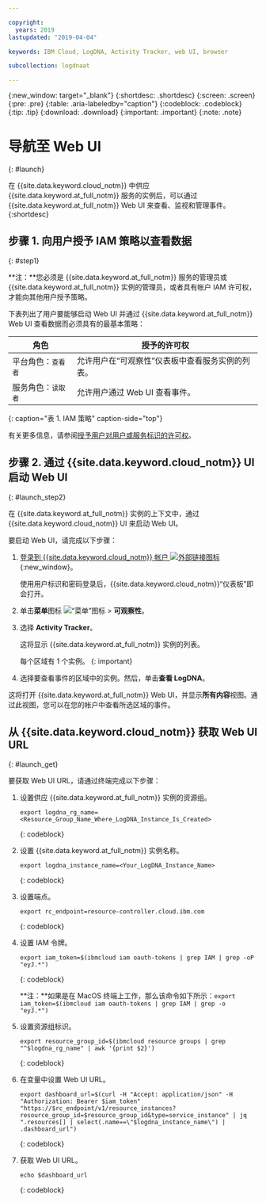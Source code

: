 ```yaml
---

copyright:
  years: 2019
lastupdated: "2019-04-04"

keywords: IBM Cloud, LogDNA, Activity Tracker, web UI, browser

subcollection: logdnaat

---
```


{:new_window: target="_blank"}
{:shortdesc: .shortdesc}
{:screen: .screen}
{:pre: .pre}
{:table: .aria-labeledby="caption"}
{:codeblock: .codeblock}
{:tip: .tip}
{:download: .download}
{:important: .important}
{:note: .note}

# 导航至 Web UI
{: #launch}

在 {{site.data.keyword.cloud_notm}} 中供应 {{site.data.keyword.at_full_notm}} 服务的实例后，可以通过 {{site.data.keyword.at_full_notm}} Web UI 来查看、监视和管理事件。
{:shortdesc}


## 步骤 1. 向用户授予 IAM 策略以查看数据 
{: #step1}

**注：**您必须是 {{site.data.keyword.at_full_notm}} 服务的管理员或 {{site.data.keyword.at_full_notm}} 实例的管理员，或者具有帐户 IAM 许可权，才能向其他用户授予策略。

下表列出了用户要能够启动 Web UI 并通过 {{site.data.keyword.at_full_notm}} Web UI 查看数据而必须具有的最基本策略：

| 角色                      | 授予的许可权       |
|---------------------------|---------------------|
| 平台角色：`查看者`     | 允许用户在“可观察性”仪表板中查看服务实例的列表。|
| 服务角色：`读取者`     | 允许用户通过 Web UI 查看事件。| 
{: caption="表 1. IAM 策略" caption-side="top"} 

有关更多信息，请参阅[授予用户对用户或服务标识的许可权](/docs/services/Activity-Tracker-with-LogDNA?topic=logdnaat-iam_view_events#iam_view_events)。


## 步骤 2. 通过 {{site.data.keyword.cloud_notm}} UI 启动 Web UI
{: #launch_step2}

在 {{site.data.keyword.at_full_notm}} 实例的上下文中，通过 {{site.data.keyword.cloud_notm}} UI 来启动 Web UI。 

要启动 Web UI，请完成以下步骤：

1. [登录到 {{site.data.keyword.cloud_notm}} 帐户 ![外部链接图标](../../icons/launch-glyph.svg "外部链接图标")](https://cloud.ibm.com/login){:new_window}。

	使用用户标识和密码登录后，{{site.data.keyword.cloud_notm}}“仪表板”即会打开。

2. 单击**菜单**图标 ![“菜单”图标](../icons/icon_hamburger.svg) > **可观察性**。 

3. 选择 **Activity Tracker**。 

    这将显示 {{site.data.keyword.at_full_notm}} 实例的列表。

    每个区域有 1 个实例。
    {: important}

4. 选择要查看事件的区域中的实例。然后，单击**查看 LogDNA**。

这将打开 {{site.data.keyword.at_full_notm}} Web UI，并显示**所有内容**视图。通过此视图，您可以在您的帐户中查看所选区域的事件。



## 从 {{site.data.keyword.cloud_notm}} 获取 Web UI URL
{: #launch_get}

要获取 Web UI URL，请通过终端完成以下步骤：

1. 设置供应 {{site.data.keyword.at_full_notm}} 实例的资源组。

    ```
    export logdna_rg_name=<Resource_Group_Name_Where_LogDNA_Instance_Is_Created>
    ```
    {: codeblock}

2. 设置 {{site.data.keyword.at_full_notm}} 实例名称。

    ```
    export logdna_instance_name=<Your_LogDNA_Instance_Name>
    ```
    {: codeblock}

3. 设置端点。

    ```
    export rc_endpoint=resource-controller.cloud.ibm.com
    ```
    {: codeblock}

4. 设置 IAM 令牌。

    ```
    export iam_token=$(ibmcloud iam oauth-tokens | grep IAM | grep -oP  "eyJ.*")
    ```
    {: codeblock}

    **注：**如果是在 MacOS 终端上工作，那么该命令如下所示：`export iam_token=$(ibmcloud iam oauth-tokens | grep IAM | grep -o  "eyJ.*")`

5. 设置资源组标识。

    ```
    export resource_group_id=$(ibmcloud resource groups | grep "^$logdna_rg_name" | awk '{print $2}')
    ```
    {: codeblock}

6. 在变量中设置 Web UI URL。

    ```
    export dashboard_url=$(curl -H "Accept: application/json" -H "Authorization: Bearer $iam_token" "https://$rc_endpoint/v1/resource_instances?resource_group_id=$resource_group_id&type=service_instance" | jq ".resources[] | select(.name==\"$logdna_instance_name\") | .dashboard_url")
    ```
    {: codeblock}

7. 获取 Web UI URL。

    ```
    echo $dashboard_url
    ```
    {: codeblock}

    


